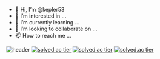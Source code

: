- 👋 Hi, I’m @kepler53
- 👀 I’m interested in ...
- 🌱 I’m currently learning ...
- 💞️ I’m looking to collaborate on ...
- 📫 How to reach me ...

![header](https://capsule-render.vercel.app/api?type=slice&color=gradient&text=%20dlwhdgus53%20%20&height=200&fontSize=100)
[![solved.ac tier](http://mazassumnida.wtf/api/generate_badge?boj={dlwhdgus53})](https://solved.ac/{dlwhdgus53})
[![solved.ac tier](http://mazassumnida.wtf/api/v2/generate_badge?boj={dlwhdgus53})](https://solved.ac/{dlwhdgus53})
[![solved.ac tier](http://mazassumnida.wtf/api/mini/generate_badge?boj={dlwhdgus53})](https://solved.ac/{dlwhdgus53})


<!---
kepler53/kepler53 is a ✨ special ✨ repository because its `README.md` (this file) appears on your GitHub profile.
You can click the Preview link to take a look at your changes.
--->
